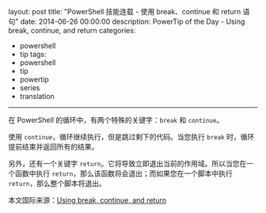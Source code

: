 ﻿layout: post
title: "PowerShell 技能连载 - 使用 break、continue 和 return 语句"
date: 2014-06-26 00:00:00
description: PowerTip of the Day - Using break, continue, and return
categories:
- powershell
- tip
tags:
- powershell
- tip
- powertip
- series
- translation
---
在 PowerShell 的循环中，有两个特殊的关键字：`break` 和 `continue`。

使用 `continue`，循环继续执行，但是跳过剩下的代码。当您执行 `break` 时，循环提前结束并返回所有的结果。

另外，还有一个关键字 `return`。它将导致立即退出当前的作用域。所以当您在一个函数中执行 `return`，那么该函数将会退出；而如果您在一个脚本中执行 `return`，那么整个脚本将退出。

<!--more-->
本文国际来源：[Using break, continue, and return](http://community.idera.com/powershell/powertips/b/tips/posts/using-break-continue-and-return)
